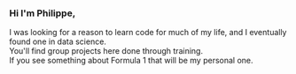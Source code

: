 ### Hi I'm Philippe,  

I was looking for a reason to learn code for much of my life, and I eventually found one in data science.  
You'll find group projects here done through training. <br>If you see something about Formula 1 that will be my personal one.  



<!--
**phfimmers/phfimmers** is a ✨ _special_ ✨ repository because its `README.md` (this file) appears on your GitHub profile.

Here are some ideas to get you started:

- 🔭 I’m currently working on ...
- 🌱 I’m currently learning ...
- 👯 I’m looking to collaborate on ...
- 🤔 I’m looking for help with ...
- 💬 Ask me about ...
- 📫 How to reach me: ...
- 😄 Pronouns: ...
- ⚡ Fun fact: ...
-->
